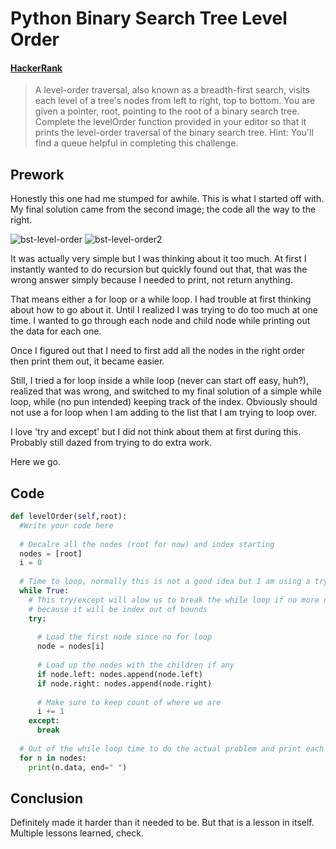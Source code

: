 # Python Binary Search Tree Level Order

#### [HackerRank](www.hackerrank.com)

> A level-order traversal, also known
> as a breadth-first search, visits each
> level of a tree's nodes from left to right,
> top to bottom. You are given a pointer, root,
> pointing to the root of a binary search tree.
> Complete the levelOrder function provided in
> your editor so that it prints the level-order
> traversal of the binary search tree.
> Hint: You'll find a queue helpful in completing this challenge.

## Prework

Honestly this one had me stumped for awhile. This is what I started off with.
My final solution came from the second image; the code all the way to the right.

![bst-level-order](./bst-level-order1)
![bst-level-order2](./bst-level-order2)

It was actually very simple but I was thinking about it too much.
At first I instantly wanted to do recursion but quickly found out
that, that was the wrong answer simply because I needed to print,
not return anything.

That means either a for loop or a while loop. I had trouble at first thinking
about how to go about it. Until I realized I was trying to do too much at one time.
I wanted to go through each node and child node while printing out the data for each one.

Once I figured out that I need to first add all the nodes in the right order then print them out,
it became easier.

Still, I tried a for loop inside a while loop (never can start off easy, huh?), realized that was wrong,
and switched to my final solution of a simple while loop, while (no pun intended) keeping track of the index.
Obviously should not use a for loop when I am adding to the list that I am trying to loop over.

I love 'try and except' but I did not think about them at first during this. Probably still dazed from trying
to do extra work.

Here we go.

## Code

```python
def levelOrder(self,root):
  #Write your code here
  
  # Decalre all the nodes (root for now) and index starting
  nodes = [root]
  i = 0
  
  # Time to loop, normally this is not a good idea but I am using a try/except
  while True:
    # This try/except will alow us to break the while loop if no more nodes to add
    # because it will be index out of bounds
    try:
    
      # Load the first node since no for loop    
      node = nodes[i]
      
      # Load up the nodes with the children if any
      if node.left: nodes.append(node.left)
      if node.right: nodes.append(node.right)
      
      # Make sure to keep count of where we are
      i += 1
    except:
      break
  
  # Out of the while loop time to do the actual problem and print each data
  for n in nodes:
    print(n.data, end=" ")
```

## Conclusion

Definitely made it harder than it needed to be. But that is a lesson in itself. Multiple lessons learned, check.
